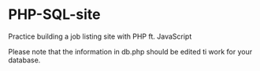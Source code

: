 # PHP-SQL-site

Practice building a job listing site with PHP ft. JavaScript

Please note that the information in db.php should be edited ti work for your database.
